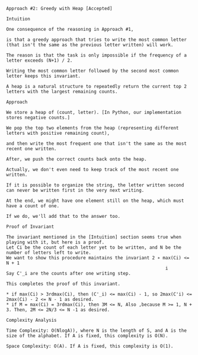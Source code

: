     Approach #2: Greedy with Heap [Accepted]

    Intuition

    One consequence of the reasoning in Approach #1,

    is that a greedy approach that tries to write the most common letter (that isn't the same as the previous letter written) will work.

    The reason is that the task is only impossible if the frequency of a letter exceeds (N+1) / 2.

    Writing the most common letter followed by the second most common letter keeps this invariant.

    A heap is a natural structure to repeatedly return the current top 2 letters with the largest remaining counts.

    Approach

    We store a heap of (count, letter). [In Python, our implementation stores negative counts.]

    We pop the top two elements from the heap (representing different letters with positive remaining count),

    and then write the most frequent one that isn't the same as the most recent one written.

    After, we push the correct counts back onto the heap.

    Actually, we don't even need to keep track of the most recent one written.

    If it is possible to organize the string, the letter written second can never be written first in the very next writing.

    At the end, we might have one element still on the heap, which must have a count of one.

    If we do, we'll add that to the answer too.

    Proof of Invariant

    The invariant mentioned in the [Intuition] section seems true when playing with it, but here is a proof.
    Let Ci be the count of each letter yet to be written, and N be the number of letters left to write.
    We want to show this procedure maintains the invariant 2 ∗ max(Ci) <= N + 1
    ​                                                            i
    Say C'_i are the counts after one writing step.

    This completes the proof of this invariant.

    * if max(Ci) > 3rdmax(Ci), then (C'_i) <= max(Ci) - 1, so 2max(C'i) <= 2max(Ci) - 2 <= N - 1 as desired.
    * if M = max(Ci) = 3rdmax(Ci), then 3M <= N, Also ,because M >= 1, N + 3. Then, 2M <= 2N/3 <= N -1 as desired.

    Complexity Analysis

    Time Complexity: O(NlogA)), where N is the length of S, and A is the size of the alphabet. If A is fixed, this complexity is O(N).

    Space Complexity: O(A). If A is fixed, this complexity is O(1).